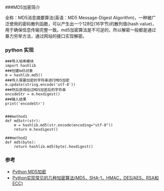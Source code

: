 
###MD5加密简介

全称：MD5消息摘要算法(英语：MD5 Message-Digest Algorithm)，一种被广泛使用的密码散列函数，可以产生出一个128位(16字节)的散列值(hash value)，用于确保信息传输完整一致。md5加密算法是不可逆的，所以解密一般都是通过暴力穷举方法，通过网站的接口实现解密。

### python 实现

```
###导入哈希模块
import hashlib
###创建md5对象
m = hashlib.md5()
###传入需要加密的字符串进行MD5加密
m.update(string.encode('utf-8'))
###然后获得经过MD5加密后的字符串
encodeStr = m.hexdigest()
###输入结果
print('encodeStr')


###method1
def md5str(str):
    m = hashlib.md5(str.encode(encoding="utf-8"))
    return m.hexdigest()
    
###method2
def md5(byte):
    return hashlib.md5(byte).hexdigest()
```

### 参考

- [Python MD5加密](https://cloud.tencent.com/developer/article/1406679)
- [Python实现常见的几种加密算法(MD5，SHA-1，HMAC，DES/AES，RSA和ECC)](https://www.jb51.net/article/186188.htm)

